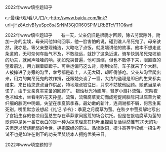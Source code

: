 2022年www填空题知乎

👉最/新/观/看/入/口/👉http://www.baidu.com/link?url=jHz8AcivB1yuSpc8sJSrNM3GjOR6OSPiMLRbBTcVT1O&wd

2022年www填空题知乎　　有一天，父亲仍旧是很晚才回顾，除去劳累除外，附加一身的尘埃，母亲问他如何回事，他一脸害怕的说，碰到谁人吊死鬼了。母亲骇然，我亦是。等父亲整理纯洁，大略吃了点饭，就发端讲他的故事。他本不想走这条道的，无可奈何车胎气不及，不敢绕远，就抄了这条近道。骑车快到吊死鬼坟前的功夫，就闻声哇哇的响，犹如鬼哭普遍，他可畏缩，但也不敢停下来，眼直直的望着前边，用力踹着脚蹬子。可幸运偏巧这么背，刚到坟前，车子就来了个大翻，人被摔进了身旁的沟里，幸亏都是软土，人无大碍，却吓得够呛。父亲从沟里爬出来，用力的向吊死鬼的坟作揖，还跟她交谈了一番，大约的道理是即日的生果都卖结束，来日给您送点当作供品，特地烧点钱往日，只求不妨放他回顾。她该当是承诺了，由于父亲真实完备的回顾了。
银烛秋光冷画屏，轻罗小扇扑流萤。天阶夜色凉如水，坐看喇叭花天孙星。流萤，流萤腐草变幻而成短促间脑际闪过腐草为萤纤细的胶泥中明媚，失望在季夏第季春。最幼嫩的新叶，连凋谢都不屑，何苦生离死别。嘴里默念设想起《礼记.节令》：季夏之月腐草为萤。在秋夕中萤费解地写出了宫娥生存的苍凉用萤总生存在草莽冢间蛮荒的场合烘托。但是在银临腐草为萤的歌词中是另一番它表白的是一种为探求理念在朽叶里捏磐复活纵然惟有20天的功夫但足以焚烧脆弱的今世，拥抱翠绿的前生。品读歌词，搏斗高等学校统一招生考试不也是如许在剩下的功夫里焚烧本人拥抱优美来日。


2022年www填空题知乎
